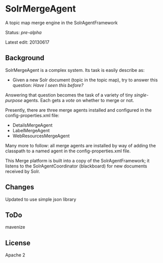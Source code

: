 SolrMergeAgent
==============

A topic map merge engine in the SolrAgentFramework

Status: *pre-alpha*<br/>

Latest edit: 20130617
## Background ##
SolrMergeAgent is a complex system. Its task is easily describe as:

- Given a new Solr document (topic in the topic map), try to answer this question: *Have I seen this before?*

Answering that question becomes the task of a variety of tiny *single-purpose* agents. Each gets a *vote* on whether to merge or not.

Presently, there are three merge agents installed and configured in the config-properties.xml file:
- DetailsMergeAgent
- LabelMergeAgent
- WebResourcesMergeAgent

Many more to follow: all merge agents are installed by way of adding the classpath to a named agent in the config-properties.xml file.

This Merge platform is built into a copy of the SolrAgentFramework; it listens to the SolrAgentCoordinator (blackboard) for new documents received by Solr.

## Changes ##
Updated to use simple json library

## ToDo ##
mavenize

## License ##
Apache 2
